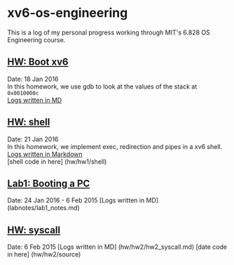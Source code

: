 # xv6-os-engineering
This is a log of my personal progress working through MIT's 6.828 OS Engineering course.


## [HW: Boot xv6](https://pdos.csail.mit.edu/6.828/2016/homework/xv6-boot.html) 
Date: 18 Jan 2016  
In this homework, we use gdb to look at the values of the stack at `0x0010000c`  
[Logs written in MD](hw/hw1/hw1_bootxv6.md)  

## [HW: shell](https://pdos.csail.mit.edu/6.828/2016/homework/xv6-shell.html) 
Date: 21 Jan 2016  
In this homework, we implement exec, redirection and pipes in a xv6 shell.  
[Logs written in Markdown](hw/hw1/shell/shell_notes.md)  
[shell code in here] (hw/hw1/shell)

## [Lab1: Booting a PC](https://pdos.csail.mit.edu/6.828/2016/labs/lab1/)
Date: 24 Jan 2016 - 6 Feb 2015
[Logs written in MD] (labnotes/lab1_notes.md)

## [HW: syscall](https://pdos.csail.mit.edu/6.828/2016/homework/xv6-syscall.html)
Date: 6 Feb 2015
[Logs written in MD] (hw/hw2/hw2_syscall.md)
[date code in here] (hw/hw2/source)
